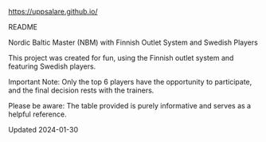 https://uppsalare.github.io/ 

README

Nordic Baltic Master (NBM) with Finnish Outlet System and Swedish Players

This project was created for fun, using the Finnish outlet system and featuring Swedish players.

Important Note: Only the top 6 players have the opportunity to participate, and the final decision rests with the trainers.

Please be aware: The table provided is purely informative and serves as a helpful reference.

Updated 2024-01-30